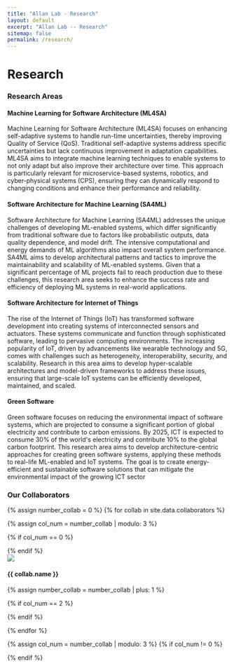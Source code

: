 ```yaml
---
title: "Allan Lab - Research"
layout: default
excerpt: "Allan Lab -- Research"
sitemap: false
permalink: /research/
---
```


# Research

### Research Areas

#### Machine Learning for Software Architecture (ML4SA) 
Machine Learning for Software Architecture (ML4SA) focuses on enhancing self-adaptive systems to handle run-time uncertainties, thereby improving Quality of Service (QoS). Traditional self-adaptive systems address specific uncertainties but lack continuous improvement in adaptation capabilities. ML4SA aims to integrate machine learning techniques to enable systems to not only adapt but also improve their architecture over time. This approach is particularly relevant for microservice-based systems, robotics, and cyber-physical systems (CPS), ensuring they can dynamically respond to changing conditions and enhance their performance and reliability.

#### Software Architecture for Machine Learning (SA4ML)
Software Architecture for Machine Learning (SA4ML) addresses the unique challenges of developing ML-enabled systems, which differ significantly from traditional software due to factors like probabilistic outputs, data quality dependence, and model drift. The intensive computational and energy demands of ML algorithms also impact overall system performance. SA4ML aims to develop architectural patterns and tactics to improve the maintainability and scalability of ML-enabled systems. Given that a significant percentage of ML projects fail to reach production due to these challenges, this research area seeks to enhance the success rate and efficiency of deploying ML systems in real-world applications.

#### Software Architecture for Internet of Things
The rise of the Internet of Things (IoT) has transformed software development into creating systems of interconnected sensors and actuators. These systems communicate and function through sophisticated software, leading to pervasive computing environments. The increasing popularity of IoT, driven by advancements like wearable technology and 5G, comes with challenges such as heterogeneity, interoperability, security, and scalability. Research in this area aims to develop hyper-scalable architectures and model-driven frameworks to address these issues, ensuring that large-scale IoT systems can be efficiently developed, maintained, and scaled.

#### Green Software
Green software focuses on reducing the environmental impact of software systems, which are projected to consume a significant portion of global electricity and contribute to carbon emissions. By 2025, ICT is expected to consume 30% of the world's electricity and contribute 10% to the global carbon footprint. This research area aims to develop architecture-centric approaches for creating green software systems, applying these methods to real-life ML-enabled and IoT systems. The goal is to create energy-efficient and sustainable software solutions that can mitigate the environmental impact of the growing ICT sector

### Our Collaborators

{% assign number_collab = 0 %}
{% for collab in site.data.collaborators %}

{% assign col_num = number_collab | modulo: 3 %}

{% if col_num == 0 %}
<div class="row">
{% endif %}

<div class="col-sm-4 clearfix">
  <img src="{{ site.url }}{{ site.baseurl }}/images/collabpic/{{ collab.logo }}" class="img-responsive" style="max-height: 80px; margin: 0 auto; display: block;" />
  <h4><a href="{{ collab.url }}" style="text-decoration: none; color:inherit">{{ collab.name }}</a></h4>
</div>
    
{% assign number_collab = number_collab | plus: 1 %}
    
{% if col_num == 2 %}   
</div>
{% endif %}

{% endfor %}

{% assign col_num = number_collab | modulo: 3 %}
{% if col_num != 0 %}
</div>
{% endif %}

